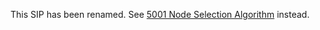 This SIP has been renamed. See 
[5001 Node Selection Algorithm](../5001-node-selection-algorithm/README.md) instead.